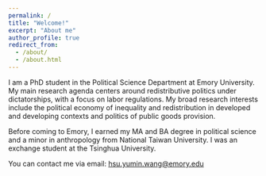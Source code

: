 ```yaml
---
permalink: /
title: "Welcome!"
excerpt: "About me"
author_profile: true
redirect_from: 
  - /about/
  - /about.html
---
```


I am a PhD student in the Political Science Department at Emory University. My main research agenda centers around redistributive politics under dictatorships, with a focus on labor regulations. My broad research interests include the political economy of inequality and redistribution in developed and developing contexts and politics of public goods provision. 

Before coming to Emory, I earned my MA and BA degree in political science and a minor in anthropology from National Taiwan University. I was an exchange student at the Tsinghua University.

You can contact me via email: [hsu.yumin.wang@emory.edu](mailto:hsu.yumin.wang@emory.edu)
